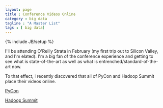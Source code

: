 ```yaml
---
layout: page
title : Conference Videos Online
category : big data
tagline : "A Master List"
tags : [ big data]
---
```

{% include JB/setup %}

I'll be attending O'Reilly Strata in February (my first trip out to Silicon Valley, and I'm elated).
I'm a big fan of the conference experience and getting to see what is state-of-the-art as well as
what is entrenched/standard-of-the-art now.

To that effect, I recently discovered that all of PyCon and Hadoop Summit place their videos online. 

[PyCon](http://pyvideo.org)

[Hadoop Summit](http://www.youtube.com/user/HadoopSummit)
